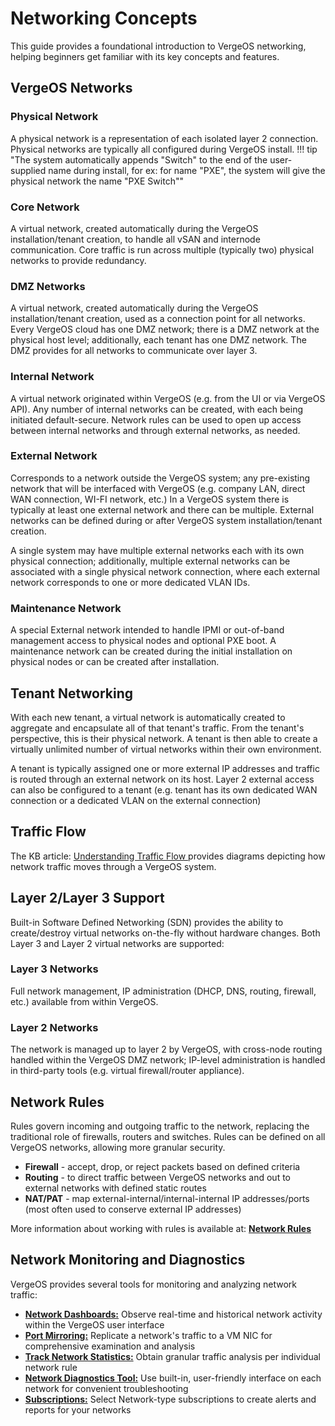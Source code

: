 # Networking Concepts

This guide provides a foundational introduction to VergeOS networking, helping beginners get familiar with its key concepts and features.


## VergeOS Networks

### Physical Network

A physical network is a representation of each isolated layer 2 connection. Physical networks are typically all configured during VergeOS install. 
!!! tip "The system automatically appends "Switch" to the end of the user-supplied name during install, for ex: for name "PXE", the system will give the physical network the name "PXE Switch""

### Core Network

A virtual network, created automatically during the VergeOS installation/tenant creation, to handle all vSAN and internode communication. Core traffic is run across multiple (typically two) physical networks to provide redundancy.

### DMZ Networks

A virtual network, created automatically during the VergeOS installation/tenant creation, used as a connection point for all networks. Every VergeOS cloud has one DMZ network; there is a DMZ network at the physical host level; additionally, each tenant has one DMZ network. The DMZ provides for all networks to communicate over layer 3.

### Internal Network

A virtual network originated within VergeOS (e.g. from the UI or via VergeOS API). Any number of internal networks can be created, with each being initiated default-secure. Network rules can be used to open up access between internal networks and through external networks, as needed.

### External Network

Corresponds to a network outside the VergeOS system; any pre-existing network that will be interfaced with VergeOS (e.g. company LAN, direct WAN connection, WI-FI network, etc.) In a VergeOS system there is typically at least one external network and there can be multiple. External networks can be defined during or after VergeOS system installation/tenant creation. 

A single system may have multiple external networks each with its own physical connection; additionally, multiple external networks can be associated with a single physical network connection, where each external network corresponds to one or more dedicated VLAN IDs.


### Maintenance Network

A special External network intended to handle IPMI or out-of-band management access to physical nodes and optional PXE boot. A maintenance network can be created during the initial installation on physical nodes or can be created after installation.

## Tenant Networking

With each new tenant, a virtual network is automatically created to aggregate and encapsulate all of that tenant's traffic.  From the tenant's perspective, this is their physical network. A tenant is then able to create a virtually unlimited number of virtual networks within their own environment.

A tenant is typically assigned one or more external IP addresses and traffic is routed through an external network on its host.  Layer 2 external access can also be configured to a tenant (e.g. tenant has its own dedicated WAN connection or a dedicated VLAN on the external connection) 


## Traffic Flow

The KB article: [Understanding Traffic Flow ](/knowledge-base/understanding-traffic-flow) provides diagrams depicting how network traffic moves through a VergeOS system. 


## Layer 2/Layer 3 Support

Built-in Software Defined Networking (SDN) provides the ability to create/destroy virtual networks on-the-fly without hardware changes. Both Layer 3 and Layer 2 virtual networks are supported:

### Layer 3 Networks

Full network management, IP administration (DHCP, DNS, routing, firewall, etc.) available from within VergeOS.

### Layer 2 Networks

The network is managed up to layer 2 by VergeOS, with cross-node routing handled within the VergeOS DMZ network; IP-level administration is handled in third-party tools (e.g. virtual firewall/router appliance).

## Network Rules

Rules govern incoming and outgoing traffic to the network, replacing the traditional role of firewalls, routers and switches. Rules can be defined on all VergeOS networks, allowing more granular security. 

* **Firewall** - accept, drop, or reject packets based on defined criteria
* **Routing** - to direct traffic between VergeOS networks and out to external networks with defined static routes
* **NAT/PAT** - map external-internal/internal-internal IP addresses/ports (most often used to conserve external IP addresses)

More information about working with rules is available at: [**Network Rules**](/product-guide/networks/network-rules)


## Network Monitoring and Diagnostics

VergeOS provides several tools for monitoring and analyzing network traffic:

* [**Network Dashboards:**](/product-guide/networks/network-dashboards) Observe real-time and historical network activity within the VergeOS user interface
* [**Port Mirroring:**](/product-guide/networks/port-mirroring) Replicate a network's traffic to a VM NIC for comprehensive examination and analysis
* [**Track Network Statistics:**](/product-guide/networks/tracking-net-statistics) Obtain granular traffic analysis per individual network rule
* [**Network Diagnostics Tool:**](/product-guide/networks/network-diagnostics) Use built-in, user-friendly interface on each network for convenient troubleshooting   
*  [**Subscriptions:**](/product-guide/system/subscriptions-overview) Select Network-type subscriptions to create alerts and reports for your networks



